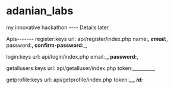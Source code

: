 # adanian_labs
my innovative hackathon ---- Details later


Apis-------
register:keys
url: api/register/index.php
name:_________,
email:_________,
password:________,
confirm-password:_________,

login:keys
url: api/login/index.php
email:_________,
password:________,


getallusers:keys
url: api/getalluser/index.php
token:_________,

getprofile:keys
url: api/getprofile/index.php
token:_________,
id:_______